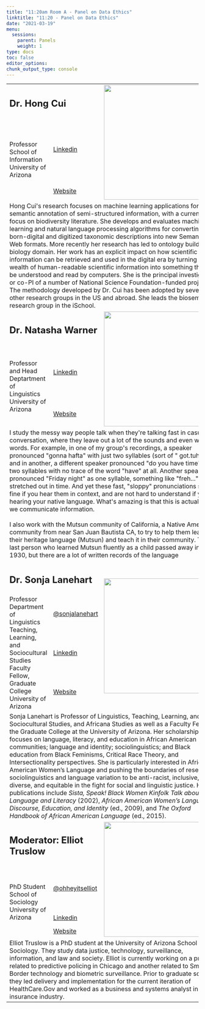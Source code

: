 ```yaml
---
title: "11:20am Room A - Panel on Data Ethics"
linktitle: "11:20 - Panel on Data Ethics"
date: "2021-03-19"
menu:
  sessions:
    parent: Panels
    weight: 1
type: docs
toc: false
editor_options:
chunk_output_type: console
---
```


<TABLE class="bio-table">

  <!--- #################Speaker 1############## --->
  <tr>
    <td COLSPAN="2">
      <h2>Dr. Hong Cui</h2>
    </td>
    <td ROWSPAN="3"><img style="float: left;" src="/img/hong-cui.jpg" width="300" /></td>
  </tr>
  <tr>
    <td ROWSPAN="2">Professor<br>School of Information<br>University of Arizona</li>
    </td>
    <td><i class="fab fa-linkedin"></i> <a href="https://www.linkedin.com/in/hong-cui-b9777018/" target="_blank" rel="noopener">Linkedin</a>
    </td>
  </tr>
  <tr>
    <td><i class="fa fa-link"></i> <a href="https://ischool.arizona.edu/people/hong-cui" target="_blank" rel="noopener">Website</a>
    </td>
  </tr>
  <tr>
    <td COLSPAN="3">
      Hong Cui's research focuses on machine learning applications for semantic annotation of semi-structured information, with a current focus on biodiversity literature. She develops and evaluates machine learning and natural language processing
      algorithms for converting born-digital and digitized taxonomic descriptions into new Semantic Web formats. More recently her research has led to ontology building in biology domain. Her work has an explicit impact on how scientific information
      can be retrieved and used in the digital era by turning the wealth of human-readable scientific information into something that can be understood and read by computers. She is the principal investigator or co-PI of a number of National Science
      Foundation-funded projects. The methodology developed by Dr. Cui has been adopted by several other research groups in the US and abroad. She leads the biosemantics research group in the iSchool.
    </td>
  </tr>

  <!--- #################Speaker 2############## --->
  <tr>
    <td COLSPAN="2">
      <h2>Dr. Natasha Warner</h2>
    </td>
    <td ROWSPAN="3"><img style="float: left;" src="/img/natasha-warner.jpg" width="300" /></td>
  </tr>
  <tr>
    <td ROWSPAN="2">Professor and Head<br>Deptartment of Linguistics<br>University of Arizona</td>
    <td><i class="fab fa-linkedin"></i> <a href=https://www.linkedin.com/in/natasha-warner-0a5050180/" target="_blank" rel="noopener">Linkedin</a></td>
  </tr>
  <tr>
    <td><i class="fa fa-link"></i> <a href="https://nwarner.faculty.arizona.edu/" target="_blank" rel="noopener">Website</a></td>
  </tr>
  <tr>
    <td COLSPAN="3">
      I study the messy way people talk when they're talking fast in casual conversation, where they leave out a lot of the sounds and even whole words. For example, in one of my group's recordings, a speaker pronounced "gonna hafta" with just two syllables (sort of " got.tuh"), and in another, a different speaker pronounced "do you have time" as two syllables with no trace of the word "have" at all. Another speaker pronounced "Friday night" as one syllable, something like "freh..." stretched out in time. And yet these fast, "sloppy" pronunciations sound fine if you hear them in context, and are not hard to understand if you're hearing your native language. What's amazing is that this is actually how we communicate information. <br><br>
      I also work with the Mutsun community of California, a Native American community from near San Juan Bautista CA, to try to help them learn their heritage language (Mutsun) and teach it in their community. The last person who learned Mutsun fluently as a child passed away in 1930, but there are a lot of written records of the language   
      </td>
  </tr>

  <!--- #################Speaker 3############## --->
  <tr>
    <td COLSPAN="2">
      <h2>Dr. Sonja Lanehart</h2>
    </td>
    <td ROWSPAN="4"><img style="float: left;" src="/img/sonja-lanehart.jpg" width="300" /></td>
  </tr>
  <tr>
    <td ROWSPAN="3">Professor<br>
      Department of Linguistics<br>
      Teaching, Learning, and Sociocultural Studies<br>
      Faculty Fellow, Graduate College <br>
      University of Arizona</td>
    <td><i class="fab fa-twitter"></i> <a href="https://twitter.com/@sonjalanehart" target="_blank" rel="noopener"> @sonjalanehart</a></td>
  </tr>
  <tr>
    <td><i class="fab fa-linkedin"></i> <a href="https://www.linkedin.com/in/sonja-lanehart-2b00b857/" target="_blank" rel="noopener">Linkedin</a></td>
  </tr>
  <tr>
    <td><i class="fa fa-link"></i> <a href="https://www.sonjallanehart.com/" target="_blank" rel="noopener">Website</a></td>
  </tr>
  <tr>
    <td COLSPAN="3">
      Sonja Lanehart is Professor of Linguistics, Teaching, Learning, and Sociocultural Studies, and Africana Studies as well as a Faculty Fellow in the Graduate College at the University of Arizona. Her scholarship focuses on language, literacy, and education in African American communities; language and identity; sociolinguistics; and Black education from Black Feminisms, Critical Race Theory, and Intersectionality perspectives. She is particularly interested in African American Women’s Language and pushing the boundaries of research in sociolinguistics and language variation to be anti-racist, inclusive, diverse, and equitable in the fight for social and linguistic justice. Her publications include <i>Sista, Speak! Black Women Kinfolk Talk about Language and Literacy</i> (2002), <i>African American Women’s Language: Discourse, Education, and Identity</i> (ed., 2009), and <i>The Oxford Handbook of African American Language</i> (ed., 2015).
    </td>
  </tr>


  <tr>
    <td COLSPAN="2">
      <h2>Moderator: Elliot Truslow</h2>
    </td>
    <td ROWSPAN="4"><img style="float: left;" src="/img/elliot-truslow.jpg" width="300" /></td>
  </tr>
  <tr>
    <td ROWSPAN="3">
      PhD Student<br>
      School of Sociology<br>
      University of Arizona</td>
    <td><i class="fab fa-twitter"></i> <a href="https://twitter.com/ohheyitselliot" target="_blank" rel="noopener"> @ohheyitselliot</a></td>
  </tr>
  <tr>
    <td><i class="fab fa-linkedin"></i> <a href="https://www.linkedin.com/in/elliotleetruslow/" target="_blank" rel="noopener">Linkedin</a></td>
  </tr>
  <tr>
    <td><i class="fa fa-link"></i> <a href="https://elliotdoes.work/" target="_blank" rel="noopener">Website</a></td>
  </tr>
  <tr>
    <td COLSPAN="3">
      Elliot Truslow is a PhD student at the University of Arizona School of Sociology. They study data justice, technology, surveillance, information, and law and society. Elliot is currently working on a project related to predictive policing in Chicago and another related to Smart Border technology and biometric surveillance. Prior to graduate school, they led delivery and implementation for the current iteration of HealthCare.Gov and worked as a business and systems analyst in the insurance industry.
    </td>
</TABLE>
